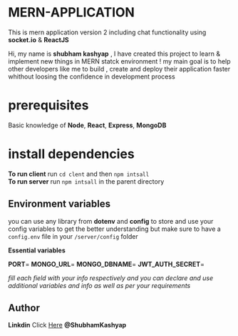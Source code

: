 # MERN-APPLICATION
This is mern application version 2 including chat functionality using **socket.io** & **ReactJS** 

Hi, my name is **shubham kashyap** , I have created this project to learn & implement new things in MERN statck environment !
my main goal is to help other developers like me to build , create and deploy their application faster whithout loosing the confidence in development process


# prerequisites

Basic knowledge of **Node**, **React**, **Express**, **MongoDB**

# install dependencies

**To run client** run `cd clent` and then `npm intsall`  
**To run server** run `npm intsall`  in the parent directory

## Environment variables

you can use any library from **dotenv** and **config** to store and use your config variables to get the better understanding but make sure to have a `config.env` file in your `/server/config` folder

**Essential variables**

**PORT**=
**MONGO_URL**=
**MONGO_DBNAME**=
**JWT_AUTH_SECRET**=

_fill each field with your info respectively and you can declare and use additional variables and info as well as per your requirements_

## Author

**Linkdin** Click [Here](https://in.linkedin.com/in/shubham-kashyap-58a310175) **@ShubhamKashyap**
